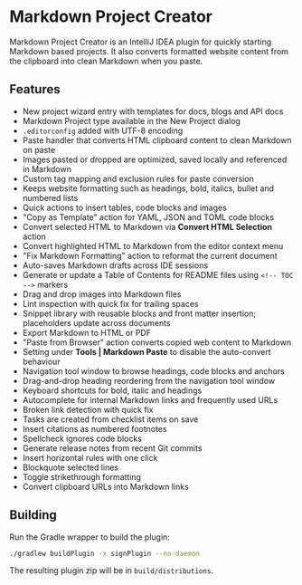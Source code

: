 # Markdown Project Creator

<!-- Plugin description -->
Markdown Project Creator is an IntelliJ IDEA plugin for quickly starting Markdown based projects. It also converts formatted website content from the clipboard into clean Markdown when you paste.
<!-- Plugin description end -->

## Features

- New project wizard entry with templates for docs, blogs and API docs
- Markdown Project type available in the New Project dialog
- `.editorconfig` added with UTF-8 encoding
- Paste handler that converts HTML clipboard content to clean Markdown on paste
- Images pasted or dropped are optimized, saved locally and referenced in Markdown
- Custom tag mapping and exclusion rules for paste conversion
- Keeps website formatting such as headings, bold, italics, bullet and numbered lists
- Quick actions to insert tables, code blocks and images
- "Copy as Template" action for YAML, JSON and TOML code blocks
- Convert selected HTML to Markdown via **Convert HTML Selection** action
- Convert highlighted HTML to Markdown from the editor context menu
- "Fix Markdown Formatting" action to reformat the current document
- Auto-saves Markdown drafts across IDE sessions
- Generate or update a Table of Contents for README files using `<!-- TOC -->` markers
- Drag and drop images into Markdown files
- Lint inspection with quick fix for trailing spaces
- Snippet library with reusable blocks and front matter insertion; placeholders update across documents
- Export Markdown to HTML or PDF
- "Paste from Browser" action converts copied web content to Markdown
- Setting under **Tools | Markdown Paste** to disable the auto-convert behaviour
- Navigation tool window to browse headings, code blocks and anchors
- Drag-and-drop heading reordering from the navigation tool window
- Keyboard shortcuts for bold, italic and headings
- Autocomplete for internal Markdown links and frequently used URLs
- Broken link detection with quick fix
- Tasks are created from checklist items on save
- Insert citations as numbered footnotes
- Spellcheck ignores code blocks
- Generate release notes from recent Git commits
- Insert horizontal rules with one click
- Blockquote selected lines
- Toggle strikethrough formatting
- Convert clipboard URLs into Markdown links

## Building

Run the Gradle wrapper to build the plugin:

```bash
./gradlew buildPlugin -x signPlugin --no-daemon
```

The resulting plugin zip will be in `build/distributions`.
